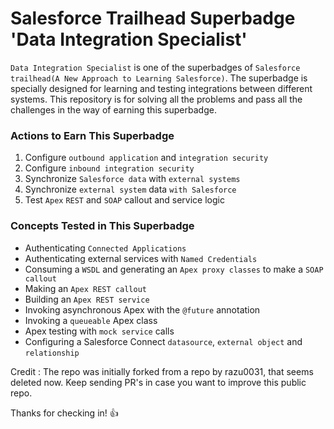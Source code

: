# Salesforce Trailhead Superbadge 'Data Integration Specialist'
`Data Integration Specialist` is one of the superbadges of `Salesforce` `trailhead(A New Approach to Learning Salesforce)`. The superbadge is specially designed for learning and testing integrations between different systems.
This repository is for solving all the problems and pass all the challenges in the way of earning this superbadge.

### Actions to Earn This Superbadge
1. Configure `outbound application` and `integration security`
2. Configure `inbound integration security`
3. Synchronize `Salesforce data` with `external systems`
4. Synchronize `external system` data `with Salesforce`
5. Test `Apex` `REST` and `SOAP` callout and service logic

### Concepts Tested in This Superbadge
* Authenticating `Connected Applications`
* Authenticating external services with `Named Credentials`
* Consuming a `WSDL` and generating an `Apex proxy classes` to make a `SOAP callout`
* Making an `Apex REST callout`
* Building an `Apex REST service`
* Invoking asynchronous Apex with the `@future` annotation
* Invoking a `queueable` Apex class
* Apex testing with `mock service` calls
* Configuring a Salesforce Connect `datasource`, `external object` and `relationship`





Credit : The repo was initially forked from a repo by razu0031, that seems deleted now. Keep sending PR's in case you want to improve this public repo.

Thanks for checking in! 👍	

